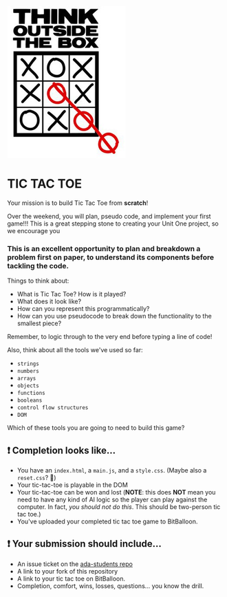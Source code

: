 ![Think outside the box](./readme-assets/outsidethebox.jpg)

# TIC TAC TOE

Your mission is to build Tic Tac Toe from **scratch**!

Over the weekend, you will plan, pseudo code, and implement your first game!!! This is a great stepping stone to creating your Unit One project, so we encourage you 

### This is an excellent opportunity to plan and breakdown a problem first on paper, to understand its components before tackling the code.

Things to think about:
- What is Tic Tac Toe? How is it played?
- What does it look like?
- How can you represent this programmatically?
- How can you use pseudocode to break down the functionality to the smallest piece?

Remember, to logic through to the very end before typing a line of code! 

Also, think about all the tools we've used so far:
- `strings`
- `numbers`
- `arrays`
- `objects`
- `functions`
- `booleans`
- `control flow structures`
- `DOM`

Which of these tools you are going to need to build this game? 

## ❗️ Completion looks like...

- You have an `index.html`, a `main.js`, and a `style.css`. (Maybe also a `reset.css`? 🤔)
- Your tic-tac-toe is playable in the DOM
- Your tic-tac-toe can be won and lost (**NOTE**: this does **NOT** mean you need to have any kind of AI logic so the player can play against the computer. In fact, _you should not do this_. This should be two-person tic tac toe.)
- You've uploaded your completed tic tac toe game to BitBalloon.

## ❗️ Your submission should include...

- An issue ticket on the [ada-students repo](https://git.generalassemb.ly/nyc-wdi-ada/ada-students/issues/new)
- A link to your fork of this repository
- A link to your tic tac toe on BitBalloon.
- Completion, comfort, wins, losses, questions... you know the drill.
